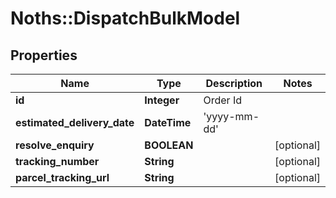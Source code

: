 # Noths::DispatchBulkModel

## Properties
Name | Type | Description | Notes
------------ | ------------- | ------------- | -------------
**id** | **Integer** | Order Id | 
**estimated_delivery_date** | **DateTime** | &#39;yyyy-mm-dd&#39; | 
**resolve_enquiry** | **BOOLEAN** |  | [optional] 
**tracking_number** | **String** |  | [optional] 
**parcel_tracking_url** | **String** |  | [optional] 


